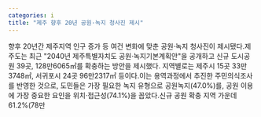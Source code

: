 ```yaml
---
categories: i
title: "제주 향후 20년 공원·녹지 청사진 제시"
---
```

향후 20년간 제주지역 인구 증가 등 여건 변화에 맞춘 공원·녹지 청사진이 제시됐다.제주도는 최근 "2040년 제주특별자치도 공원·녹지기본계획안"을 공개하고 신규 도시공원 39곳, 128만6065㎡를 확충하는 방안을 제시했다. 지역별로는 제주시 15곳 33만3748㎡, 서귀포시 24곳 96만2317㎡ 등이다.이는 용역과정에서 추진한 주민의식조사를 반영한 것으로, 도민들은 가장 필요한 녹지 유형으로 공원녹지(47.0%)를, 공원 이용에 가장 중요한 요인을 위치·접근성(74.1%)을 꼽았다.신규 공원 확충 지역 가운데 61.2%(78만